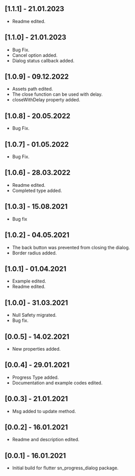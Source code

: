 ## [1.1.1] - 21.01.2023
* Readme edited.

## [1.1.0] - 21.01.2023
* Bug Fix.
* Cancel option added.
* Dialog status callback added.

## [1.0.9] - 09.12.2022
* Assets path edited.
* The close function can be used with delay.
* closeWithDelay property added.

## [1.0.8] - 20.05.2022
* Bug Fix.

## [1.0.7] - 01.05.2022
* Bug Fix.

## [1.0.6] - 28.03.2022
* Readme edited.
* Completed type added.

## [1.0.3] - 15.08.2021
* Bug fix

## [1.0.2] - 04.05.2021
* The back button was prevented from closing the dialog.
* Border radius added.

## [1.0.1] - 01.04.2021
* Example edited.
* Readme edited.

## [1.0.0] - 31.03.2021
* Null Safety migrated.
* Bug fix.

## [0.0.5] - 14.02.2021
* New properties added.

## [0.0.4] - 29.01.2021
* Progress Type added.
* Documentation and example codes edited.

## [0.0.3] - 21.01.2021
* Msg added to update method.

## [0.0.2] - 16.01.2021
* Readme and description edited.

## [0.0.1] - 16.01.2021
* Initial build for flutter sn_progress_dialog package.